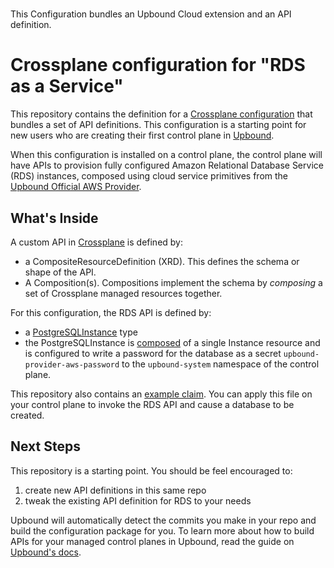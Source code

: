 # 

This Configuration bundles an Upbound Cloud extension and an API definition. 

# Crossplane configuration for "RDS as a Service"

This repository contains the definition for a [Crossplane configuration](https://docs.crossplane.io/v1.11/concepts/packages/#configuration-packages) that bundles a set of API definitions. This configuration is a starting point for new users who are creating their first control plane in [Upbound](https://cloud.upbound.io).

When this configuration is installed on a control plane, the control plane will have APIs to provision fully configured Amazon Relational
Database Service (RDS) instances, composed using cloud service primitives from the [Upbound Official AWS Provider](https://marketplace.upbound.io/providers/upbound/provider-aws).

## What's Inside

A custom API in [Crossplane](https://docs.crossplane.io/v1.11/getting-started/introduction/) is defined by:

- a CompositeResourceDefinition (XRD). This defines the schema or shape of the API.
- A Composition(s). Compositions implement the schema by _composing_ a set of Crossplane managed resources together.

For this configuration, the RDS API is defined by:

- a [PostgreSQLInstance](/apis/definition.yaml) type
- the PostgreSQLInstance is [composed](/apis/composition.yaml) of a single Instance resource and is configured to write a password for the database as a secret `upbound-provider-aws-password` to the `upbound-system` namespace of the control plane.

This repository also contains an [example claim](/.up/examples/postgres.yaml). You can apply this file on your control plane to invoke the RDS API and cause a database to be created.

## Next Steps

This repository is a starting point. You should be feel encouraged to:

1) create new API definitions in this same repo
2) tweak the existing API definition for RDS to your needs

Upbound will automatically detect the commits you make in your repo and build the configuration package for you. To learn more about how to build APIs for your managed control planes in Upbound, read the guide on [Upbound's docs](https://docs.upbound.io).

